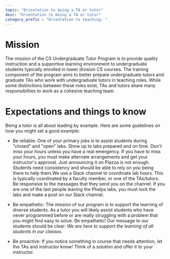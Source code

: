 ```yaml
---
topic: "Orientation to being a TA or tutor"
desc: "Orientation to being a TA or tutor"
category_prefix	: "Orientation to teaching: "
---
```


# Mission

The mission of the CS Undergraduate Tutor Program is to provide quality instruction and a supportive learning environment to undergraduate students typically enrolled in lower division CS courses. The training component of the program aims to better prepare undergraduate tutors and graduate TAs who work with undergraduate tutors in teaching roles. While some distinctions between these roles exist, TAs and tutors share many responsibilties to work as a cohesive teaching team.


# Expectations and things to know

Being a tutor is all about leading by example. Here are some guidelines on how you might set a good example:

* Be reliable: One of your primary jobs is to assist students during "closed" and "open" labs. Show up to labs prepared and on time. Don't miss your hours unless you have a real emergency. If you have to miss your hours, you must make alternate arrangements and get your instructor's approval. Just announcing it on Piazza is not enough. Students need consistency and should be able to rely on you being there to help them.We use a Slack channel to coordinate lab hours. This is typically coordinated by a faculty member, or one of the TAs/tutors. Be responsive to the messages that they send you on the channel. If you are one of the last people leaving the Phelps labs, you must lock the labs and make a post on our Slack channel.  

* Be empathetic: The mission of our program is to support the learning of diverse students. As a tutor you will likely assist students who have never programmed before or are really struggling with a problem that you might find easy to solve. Be empathetic! 
Our message to our students should be clear: *We are here to support the learning of all students in our classes*. 

* Be proactive: If you notice something in course that needs attention, let the TAs and instructor know! Think of a solution and offer it to your instructor.







